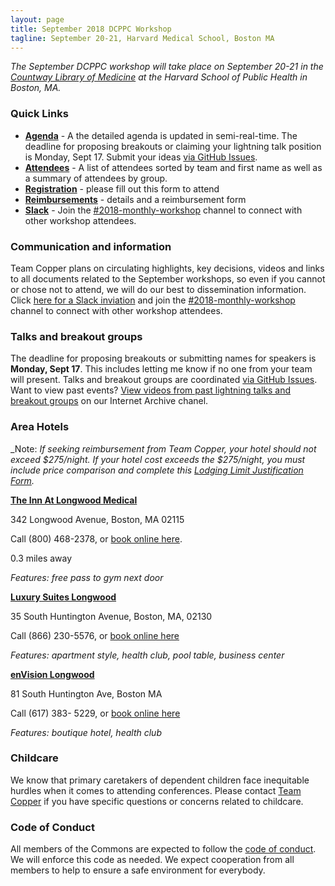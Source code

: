 ```yaml
---
layout: page
title: September 2018 DCPPC Workshop 
tagline: September 20-21, Harvard Medical School, Boston MA
---
```


_The September DCPPC workshop will take place on September 20-21 in the
[Countway Library of Medicine](https://www.google.com/maps/place/Countway+Library+of+Medicine/@42.3351702,-71.1058309,17z/data=!3m1!4b1!4m5!3m4!1s0x89e3798eb633f88d:0xc932ca88d645da0b!8m2!3d42.3351663!4d-71.1036369)
at the Harvard School of Public Health in Boston, MA._


### Quick Links

- **[Agenda](./agenda.md)** - A the detailed agenda is updated in semi-real-time. The deadline for proposing breakouts or claiming your lightning talk position is Monday, Sept 17.  Submit your ideas [via GitHub Issues](https://github.com/dcppc/2018-september-workshop/issues). 
- **[Attendees](./attendees.md)** - A list of attendees sorted by team and first name as well as a summary of attendees by group.
- [**Registration**](https://ti.to/dcppc/september-dcppc-workshop) - please fill out this form to attend
- **[Reimbursements](./reimbursements.md)** - details and a reimbursement form
- **[Slack](https://nih-dcppc.slack.com/messages/CAMLGP27N/convo/GANQFSGAD-1528381202.000599/)** - Join the [#2018-monthly-workshop](https://nih-dcppc.slack.com/messages/CAMLGP27N/convo/GANQFSGAD-1528381202.000599/) channel to connect with other workshop attendees. 


### Communication and information 

Team Copper plans on circulating highlights, key decisions, videos and links to all documents related to the September workshops, so even if you cannot or chose not to attend, we will do our best to dissemination information. Click  [here for a Slack inviation](https://nih-dcppc.slack.com/messages/CAMLGP27N/convo/GANQFSGAD-1528381202.000599/) and join the [#2018-monthly-workshop](https://nih-dcppc.slack.com/messages/CAMLGP27N/convo/GANQFSGAD-1528381202.000599/) channel to connect with other workshop attendees. 

    
### Talks and breakout groups

The deadline for proposing breakouts or submitting names for speakers is **Monday, Sept 17**.  This includes letting me know if no one from your team will present. Talks and breakout groups are coordinated [via GitHub Issues](https://github.com/dcppc/2018-september-workshop/issues). Want to view past events? [View videos from past lightning talks and breakout groups](https://archive.org/search.php?query=collection%3A%28nih-dcppc%29) on our Internet Archive chanel.


### Area Hotels

_Note: _If seeking reimbursement from Team Copper, your hotel should not exceed $275/night. If your hotel cost exceeds the $275/night, you must include price comparison and complete this [Lodging Limit Justification Form](https://supplychain.ucdavis.edu/sites/g/files/dgvnsk2181/files/inline-files/llj.pdf)._

[**The Inn At Longwood Medical**](https://www.innatlongwood.com/)

342 Longwood Avenue, Boston, MA 02115

Call (800) 468-2378, or [book online here](https://gc.synxis.com/rez.aspx?Hotel=58219&Chain=65). 

0.3 miles away

*Features: free pass to gym next door*

[**Luxury Suites Longwood**](https://www.globalluxurysuites.com/accommodation/massachusetts/boston-massachusetts/global-luxury-suites-at-longwood/)

35 South Huntington Avenue, Boston, MA, 02130

Call (866) 230-5576, or [book online here](https://www.hotels.com/ho623267648/?q-check-out=2018-05-31&tab=description&q-room-0-adults=1&YGF=14&q-check-in=2018-05-29&MGT=2&WOE=4&WOD=2&ZSX=0&SYE=3&q-room-0-children=0)

*Features: apartment style, health club, pool table, business center*

[**enVision Longwood**](https://envision-hotel-boston.com/)

81 South Huntington Ave, Boston MA

Call (617) 383- 5229, or [book online here ](https://www.hotels.com/ho407440/?q-check-out=2018-05-31&tab=description&q-room-0-adults=1&YGF=14&q-check-in=2018-05-29&MGT=2&WOE=4&WOD=2&ZSX=0&SYE=3&q-room-0-children=0)

*Features: boutique hotel, health club*

### Childcare
We know that primary caretakers of dependent children face inequitable hurdles when it comes to attending conferences. Please contact [Team Copper](dcppc.inbox@gmail.com ) if you have specific questions or concerns related to childcare. 

### Code of Conduct

All members of the Commons are expected to follow the [code of conduct](https://github.com/dcppc/dcppc-workshops/blob/master/CODE_OF_CONDUCT.md). 
We will enforce this code as needed. We expect cooperation from all members to help to ensure a safe environment for everybody.

